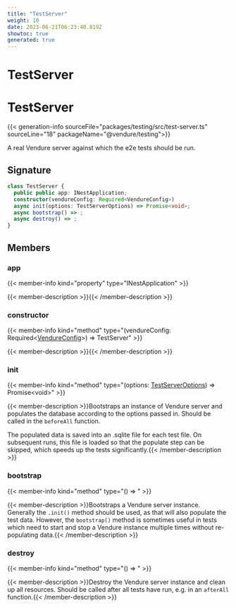 ```yaml
---
title: "TestServer"
weight: 10
date: 2023-06-21T06:23:40.819Z
showtoc: true
generated: true
---
```

<!-- This file was generated from the Vendure source. Do not modify. Instead, re-run the "docs:build" script -->

# TestServer
<div class="symbol">


# TestServer

{{< generation-info sourceFile="packages/testing/src/test-server.ts" sourceLine="18" packageName="@vendure/testing">}}

A real Vendure server against which the e2e tests should be run.

## Signature

```TypeScript
class TestServer {
  public public app: INestApplication;
  constructor(vendureConfig: Required<VendureConfig>)
  async init(options: TestServerOptions) => Promise<void>;
  async bootstrap() => ;
  async destroy() => ;
}
```
## Members

### app

{{< member-info kind="property" type="INestApplication"  >}}

{{< member-description >}}{{< /member-description >}}

### constructor

{{< member-info kind="method" type="(vendureConfig: Required&#60;<a href='/typescript-api/configuration/vendure-config#vendureconfig'>VendureConfig</a>&#62;) => TestServer"  >}}

{{< member-description >}}{{< /member-description >}}

### init

{{< member-info kind="method" type="(options: <a href='/typescript-api/testing/test-server-options#testserveroptions'>TestServerOptions</a>) => Promise&#60;void&#62;"  >}}

{{< member-description >}}Bootstraps an instance of Vendure server and populates the database according to the options
passed in. Should be called in the `beforeAll` function.

The populated data is saved into an .sqlite file for each test file. On subsequent runs, this file
is loaded so that the populate step can be skipped, which speeds up the tests significantly.{{< /member-description >}}

### bootstrap

{{< member-info kind="method" type="() => "  >}}

{{< member-description >}}Bootstraps a Vendure server instance. Generally the `.init()` method should be used, as that will also
populate the test data. However, the `bootstrap()` method is sometimes useful in tests which need to
start and stop a Vendure instance multiple times without re-populating data.{{< /member-description >}}

### destroy

{{< member-info kind="method" type="() => "  >}}

{{< member-description >}}Destroy the Vendure server instance and clean up all resources.
Should be called after all tests have run, e.g. in an `afterAll` function.{{< /member-description >}}


</div>
